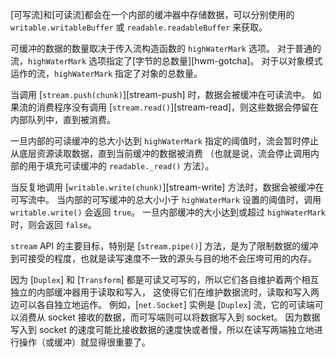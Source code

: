 
<!--type=misc-->

[可写流]和[可读流]都会在一个内部的缓冲器中存储数据，可以分别使用的 `writable.writableBuffer` 或 `readable.readableBuffer` 来获取。

可缓冲的数据的数量取决于传入流构造函数的 `highWaterMark` 选项。
对于普通的流，`highWaterMark` 选项指定了[字节的总数量][hwm-gotcha]。
对于以对象模式运作的流，`highWaterMark` 指定了对象的总数量。

当调用 [`stream.push(chunk)`][stream-push] 时，数据会被缓冲在可读流中。
如果流的消费程序没有调用 [`stream.read()`][stream-read]，则这些数据会停留在内部队列中，直到被消费。

一旦内部的可读缓冲的总大小达到 `highWaterMark` 指定的阈值时，流会暂时停止从底层资源读取数据，直到当前缓冲的数据被消费
（也就是说，流会停止调用内部的用于填充可读缓冲的 `readable._read()` 方法）。

当反复地调用 [`writable.write(chunk)`][stream-write] 方法时，数据会被缓冲在可写流中。
当内部的可写缓冲的总大小小于 `highWaterMark` 设置的阈值时，调用 `writable.write()` 会返回 `true`。 
一旦内部缓冲的大小达到或超过 `highWaterMark` 时，则会返回 `false`。

`stream` API 的主要目标，特别是 [`stream.pipe()`] 方法，是为了限制数据的缓冲到可接受的程度，也就是读写速度不一致的源头与目的地不会压垮可用的内存。

因为 [`Duplex`] 和 [`Transform`] 都是可读又可写的，所以它们各自维护着两个相互独立的内部缓冲器用于读取和写入，
这使得它们在维护数据流时，读取和写入两边可以各自独立地运作。
例如，[`net.Socket`] 实例是 [`Duplex`] 流，它的可读端可以消费从 socket 接收的数据，而可写端则可以将数据写入到 socket。
因为数据写入到 socket 的速度可能比接收数据的速度快或者慢，所以在读写两端独立地进行操作（或缓冲）就显得很重要了。


